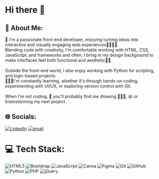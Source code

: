 # Hi there 👋
## 💫 About Me:
🎀 I'm a passionate front-end developer, enjoying turning ideas into interactive and visually engaging web experiences👩🏽‍💻✨.<br>Blending code with creativity, I'm comfortable working with HTML, CSS, JavaScript, and frameworks and often, I bring in my design background to make interfaces feel both functional and aesthetic🎨🌷.<br><br>Outside the front-end world, I also enjoy working with Python for scripting, and logic-based projects.<br>👩🏽‍🏫I'm constantly learning, whether it's through hands-on coding, experimenting with UI/UX, or exploring version control with Git.<br><br>When I'm not coding, 🙂 you'll probably find me drawing 👩🏽‍🎨, 😃 or brainstorming my next project.<br>


## 🌐 Socials:
[![LinkedIn](https://img.shields.io/badge/LinkedIn-%230077B5.svg?logo=linkedin&logoColor=white)](https://linkedin.com/in/afaf_ahadad) [![email](https://img.shields.io/badge/Email-D14836?logo=gmail&logoColor=white)](mailto:afaf20ahadad@gmail.com) 

# 💻 Tech Stack:
![HTML5](https://img.shields.io/badge/html5-%23E34F26.svg?style=for-the-badge&logo=html5&logoColor=white) ![Bootstrap](https://img.shields.io/badge/bootstrap-%238511FA.svg?style=for-the-badge&logo=bootstrap&logoColor=white) ![JavaScript](https://img.shields.io/badge/javascript-%23323330.svg?style=for-the-badge&logo=javascript&logoColor=%23F7DF1E) ![Canva](https://img.shields.io/badge/Canva-%2300C4CC.svg?style=for-the-badge&logo=Canva&logoColor=white) ![Figma](https://img.shields.io/badge/figma-%23F24E1E.svg?style=for-the-badge&logo=figma&logoColor=white) ![Git](https://img.shields.io/badge/git-%23F05033.svg?style=for-the-badge&logo=git&logoColor=white) ![GitHub](https://img.shields.io/badge/github-%23121011.svg?style=for-the-badge&logo=github&logoColor=white) ![Python](https://img.shields.io/badge/python-3670A0?style=for-the-badge&logo=python&logoColor=ffdd54) ![PHP](https://img.shields.io/badge/php-%23777BB4.svg?style=for-the-badge&logo=php&logoColor=white) ![jQuery](https://img.shields.io/badge/jquery-%230769AD.svg?style=for-the-badge&logo=jquery&logoColor=white)
